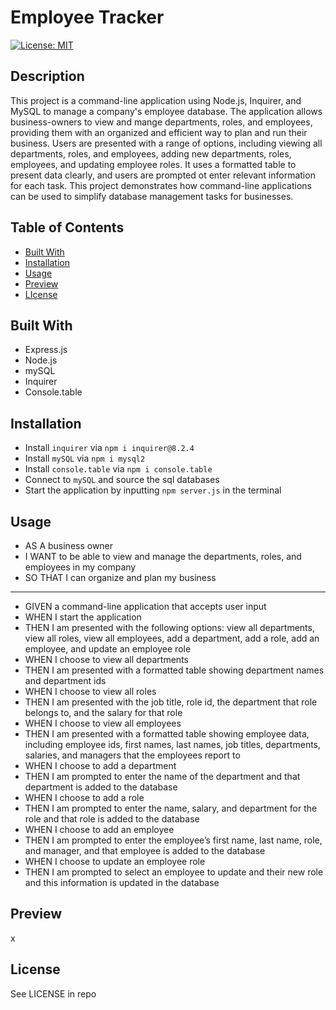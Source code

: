 # Employee Tracker
[![License: MIT](https://img.shields.io/badge/License-MIT-yellow.svg)](https://opensource.org/licenses/MIT)

## Description 

This project is a command-line application using Node.js, Inquirer, and MySQL to manage a company's employee database. The application allows business-owners to view and mange departments, roles, and employees, providing them with an organized and efficient way to plan and run their business. Users are presented with a range of options, including viewing all departments, roles, and employees, adding new departments, roles, employees, and updating employee roles. It uses a formatted table to present data clearly, and users are prompted ot enter relevant information for each task. This project demonstrates how command-line applications can be used to simplify database management tasks for businesses.

## Table of Contents

- [Built With](#built-with)
- [Installation](#installation)
- [Usage](#usage)
- [Preview](#preview)
- [LIcense](#license)

## Built With

- Express.js
- Node.js
- mySQL
- Inquirer
- Console.table

## Installation

- Install `inquirer` via `npm i inquirer@8.2.4` 
- Install `mySQL` via `npm i mysql2`
- Install `console.table` via `npm i console.table`
- Connect to `mySQL` and source the sql databases
- Start the application by inputting `npm server.js` in the terminal

## Usage

- AS A business owner
- I WANT to be able to view and manage the departments, roles, and employees in my company
- SO THAT I can organize and plan my business
---
- GIVEN a command-line application that accepts user input
- WHEN I start the application
- THEN I am presented with the following options: view all departments, view all roles, view all employees, add a department, add a role, add an employee, and update an employee role
- WHEN I choose to view all departments
- THEN I am presented with a formatted table showing department names and department ids
- WHEN I choose to view all roles
- THEN I am presented with the job title, role id, the department that role belongs to, and the salary for that role
- WHEN I choose to view all employees
- THEN I am presented with a formatted table showing employee data, including employee ids, first names, last names, job titles, departments, salaries, and managers that the employees report to
- WHEN I choose to add a department
- THEN I am prompted to enter the name of the department and that department is added to the database
- WHEN I choose to add a role
- THEN I am prompted to enter the name, salary, and department for the role and that role is added to the database
- WHEN I choose to add an employee
- THEN I am prompted to enter the employee’s first name, last name, role, and manager, and that employee is added to the database
- WHEN I choose to update an employee role
- THEN I am prompted to select an employee to update and their new role and this information is updated in the database 

## Preview

x

## License

See LICENSE in repo